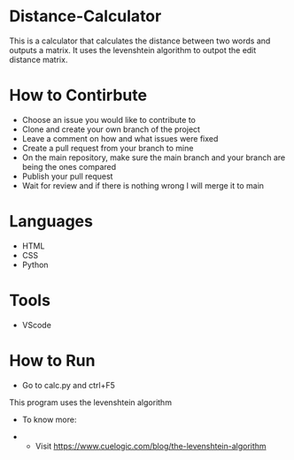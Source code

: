 # Distance-Calculator

This is a calculator that calculates the distance between two words and outputs a matrix. It uses the levenshtein algorithm to outpot the edit distance matrix.

# How to Contirbute
- Choose an issue you would like to contribute to
- Clone and create your own branch of the project
- Leave a comment on how and what issues were fixed
- Create a pull request from your branch to mine
- On the main repository, make sure the main branch and your branch are being the ones compared
- Publish your pull request
- Wait for review and if there is nothing wrong I will merge it to main

# Languages
- HTML
- CSS
- Python

# Tools
- VScode

# How to Run
- Go to calc.py and ctrl+F5


This program uses the levenshtein algorithm
- To know more:
 
- - Visit https://www.cuelogic.com/blog/the-levenshtein-algorithm 
